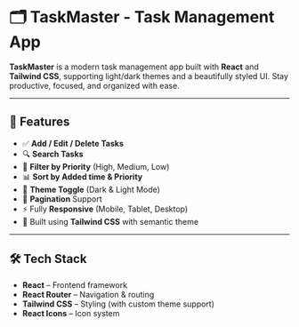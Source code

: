 # 🗂️ TaskMaster - Task Management App

**TaskMaster** is a modern task management app built with **React** and **Tailwind CSS**, supporting light/dark themes and a beautifully styled UI. Stay productive, focused, and organized with ease.

---

## 🚀 Features

- ✅ **Add / Edit / Delete Tasks**
- 🔍 **Search Tasks**
- 🎯 **Filter by Priority** (High, Medium, Low)
- 📊 **Sort by Added time & Priority**
- 🌙 **Theme Toggle** (Dark & Light Mode)
- 🧭 **Pagination** Support
- ⚡ Fully **Responsive** (Mobile, Tablet, Desktop)
- 🎨 Built using **Tailwind CSS** with semantic theme

---

## 🛠️ Tech Stack

- **React** – Frontend framework
- **React Router** – Navigation & routing
- **Tailwind CSS** – Styling (with custom theme support)
- **React Icons** – Icon system

